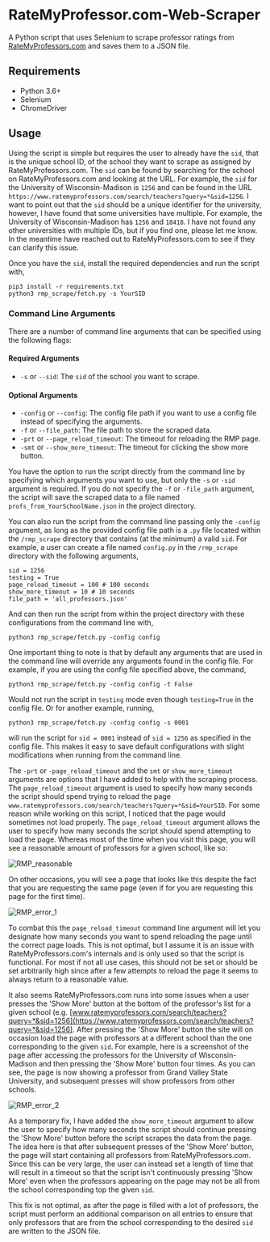 # RateMyProfessor.com-Web-Scraper
A Python script that uses Selenium to scrape professor ratings from [RateMyProfessors.com](https://www.ratemyprofessors.com/) and saves them to a JSON file.

## Requirements
- Python 3.6+
- Selenium
- ChromeDriver

## Usage
Using the script is simple but requires the user to already have the `sid`, that is the unique school ID, of the school they want to scrape as assigned by RateMyProfessors.com. The `sid` can be found by searching for the school on RateMyProfessors.com and looking at the URL. For example, the `sid` for the University of Wisconsin-Madison is `1256` and can be found in the URL `https://www.ratemyprofessors.com/search/teachers?query=*&sid=1256`. I want to point out that the  `sid` should be a unique identifier for the university, however, I have found that some universities have multiple. For example, the University of Wisconsin-Madison has `1256` and `18418`. I have not found any other universities with multiple IDs, but if you find one, please let me know. In the meantime have reached out to RateMyProfessors.com to see if they can clarify this issue.

Once you have the `sid`, install the required dependencies and run the script with,

```{bash}
pip3 install -r requirements.txt
python3 rmp_scrape/fetch.py -s YourSID
```

### Command Line Arguments

There are a number of command line arguments that can be specified using the following flags:

#### Required Arguments
- `-s` or `--sid`: The `sid` of the school you want to scrape. 

#### Optional Arguments
- `-config` or `--config`: The config file path if you want to use a config file instead of specifying the arguments.  
- `-f` or `--file_path`: The file path to store the scraped data.
- `-prt` or `--page_reload_timeout`: The timeout for reloading the RMP page.
- `-smt` or `--show_more_timeout`: The timeout for clicking the show more button.

You have the option to run the script directly from the command line by specifying which arguments you want to use, but only the `-s` or `-sid` argument is required. If you do not specify the `-f` or `-file_path` argument, the script will save the scraped data to a file named `profs_from_YourSchoolName.json` in the project directory. 

You can also run the script from the command line passing only the `-config` argument, as long as the provided config file path is a `.py` file located within the `/rmp_scrape` directory that contains (at the minimum) a valid `sid`. For example, a user can create a file named `config.py` in the `/rmp_scrape` directory with the following arguments,

```{python}
sid = 1256  
testing = True
page_reload_timeout = 100 # 100 seconds
show_more_timeout = 10 # 10 seconds
file_path = 'all_professors.json'
```

And can then run the script from within the project directory with these configurations from the command line with,

```{bash}
python3 rmp_scrape/fetch.py -config config
```
One important thing to note is that by default any arguments that are used in the command line will override any arguments found in the config file. For example, if you are using the config file specified above, the command,

```{bash}
python3 rmp_scrape/fetch.py -config config -t False
```

Would not run the script in `testing` mode even though `testing=True` in the config file. Or for another example, running,

```{bash}
python3 rmp_scrape/fetch.py -config config -s 0001
```

will run the script for `sid = 0001` instead of `sid = 1256` as specified in the config file. This makes it easy to save default configurations with slight modifications when running from the command line.

The `-prt` or `-page_reload_timeout` and the `smt` or `show_more_timeout` arguments are options that I have added to help with the scraping process. The `page_reload_timeout` argument is used to specify how many seconds the script should spend trying to reload the page `www.ratemyprofessors.com/search/teachers?query=*&sid=YourSID`. For some reason while working on this script, I noticed that the page would sometimes not load properly. The `page_reload_timeout` argument allows the user to specify how many seconds the script should spend attempting to load the page. Whereas most of the time when you visit this page, you will see a reasonable amount of professors for a given school, like so:

![RMP_reasonable](https://user-images.githubusercontent.com/72423203/210110116-e145656f-eca9-4800-86e5-fce39f0c714d.png)

On other occasions, you will see a page that looks like this despite the fact that you are requesting the same page (even if for you are requesting this page for the first time).

![RMP_error_1](https://user-images.githubusercontent.com/72423203/210110127-ae5ae40b-70f2-4a28-b6b4-811693af2a65.png)

To combat this the `page_reload_timeout` command line argument will let you designate how many seconds you want to spend reloading the page until the correct page loads. This is not optimal, but I assume it is an issue with RateMyProfessors.com's internals and is only used so that the script is functional. For most if not all use cases, this should not be set or should be set arbitrarily high since after a few attempts to reload the page it seems to always return to a reasonable value.

It also seems RateMyProfessors.com runs into some issues when a user presses the 'Show More' button at the bottom of the professor's list for a given school (e.g. [www.ratemyprofessors.com/search/teachers?query=*&sid=1256](https://www.ratemyprofessors.com/search/teachers?query=*&sid=1256). After pressing the 'Show More' button the site will on occasion load the page with professors at a different school than the one corresponding to the given `sid`. For example, here is a screenshot of the page after accessing the professors for the University of Wisconsin-Madison and then pressing the 'Show More' button four times. As you can see, the page is now showing a professor from Grand Valley State University, and subsequent presses will show professors from other schools. 
 
![RMP_error_2](https://user-images.githubusercontent.com/72423203/210110197-f4235619-e65f-4d72-b03e-163277a7726d.png)

As a temporary fix, I have added the `show_more_timeout` argument to allow the user to specify how many seconds the script should continue pressing the 'Show More' button before the script scrapes the data from the page. The idea here is that after subsequent presses of the 'Show More' button, the page will start containing all professors from RateMyProfessors.com. Since this can be very large, the user can instead set a length of time that will result in a timeout so that the script isn't continuously pressing 'Show More' even when the professors appearing on the page may not be all from the school corresponding top the given `sid`. 

This fix is not optimal, as after the page is filled with a lot of professors, the script must perform an additional comparison on all entries to ensure that only professors that are from the school corresponding to the desired `sid` are written to the JSON file.
